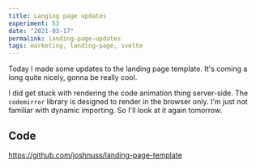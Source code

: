 ```yaml
---
title: Langing page updates
experiment: 53
date: "2021-03-17"
permalink: landing-page-updates
tags: marketing, landing-page, svelte
---
```


Today I made some updates to the landing page template. It's coming a long quite nicely, gonna be really cool.

I did get stuck with rendering the code animation thing server-side. The `codemirror` library is designed to render in the browser only. I'm just not familiar with dynamic importing. So I'll look at it again tomorrow.

## Code

https://github.com/joshnuss/landing-page-template
